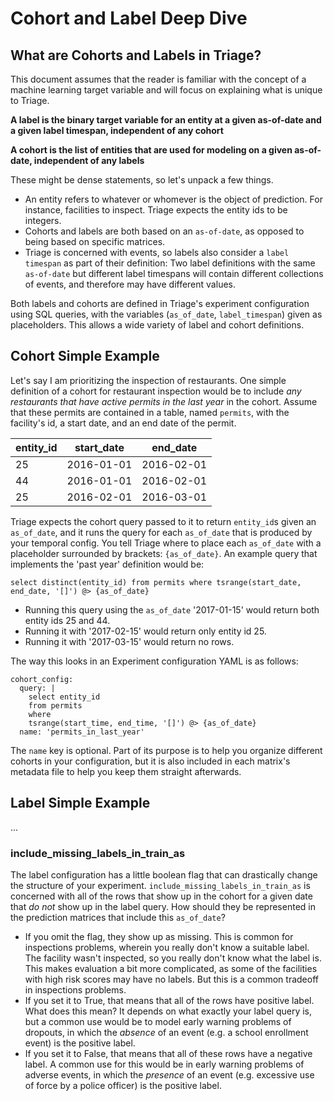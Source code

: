 # Cohort and Label Deep Dive

## What are Cohorts and Labels in Triage?

This document assumes that the reader is familiar with the concept of a machine learning target variable and will focus on explaining what is unique to Triage.

**A label is the binary target variable for an entity at a given as-of-date and a given label timespan, independent of any cohort**

**A cohort is the list of entities that are used for modeling on a given as-of-date, independent of any labels**

These might be dense statements, so let's unpack a few things.

- An entity refers to whatever or whomever is the object of prediction. For instance, facilities to inspect. Triage expects the entity ids to be integers.
- Cohorts and labels are both based on an `as-of-date`, as opposed to being based on specific matrices.
- Triage is concerned with events, so labels also consider a `label timespan` as part of their definition: Two label definitions with the same `as-of-date` but different label timespans will contain different collections of events, and therefore may have different values.


Both labels and cohorts are defined in Triage's experiment configuration using SQL queries, with the variables (`as_of_date`, `label_timespan`) given as placeholders. This allows a wide variety of label and cohort definitions.


## Cohort Simple Example

Let's say I am prioritizing the inspection of restaurants. One simple definition of a cohort for restaurant inspection would be to include *any restaurants that have active permits in the last year* in the cohort. Assume that these permits are contained in a table, named `permits`, with the facility's id, a start date, and an end date of the permit.


entity_id | start_date | end_date
------------ | ------------- | ------------
25 | 2016-01-01  | 2016-02-01
44 | 2016-01-01  | 2016-02-01
25 | 2016-02-01  | 2016-03-01

Triage expects the cohort query passed to it to return `entity_id`s given an `as_of_date`, and it runs the query for each `as_of_date` that is produced by your temporal config. You tell Triage where to place each `as_of_date` with a placeholder surrounded by brackets: `{as_of_date}`. An example query that implements the 'past year' definition would be:

`select distinct(entity_id) from permits where tsrange(start_date, end_date, '[]') @> {as_of_date}`

- Running this query using the `as_of_date` '2017-01-15' would return both entity ids 25 and 44.
- Running it with '2017-02-15' would return only entity id 25.
- Running it with '2017-03-15' would return no rows.

The way this looks in an Experiment configuration YAML is as follows:

```
cohort_config:
  query: |
    select entity_id
    from permits
    where
    tsrange(start_time, end_time, '[]') @> {as_of_date}
  name: 'permits_in_last_year'
```

The `name` key is optional. Part of its purpose is to help you organize different cohorts in your configuration, but it is also included in each matrix's metadata file to help you keep them straight afterwards.

## Label Simple Example

...



### include_missing_labels_in_train_as

The label configuration has a little boolean flag that can drastically change the structure of your experiment. `include_missing_labels_in_train_as` is concerned with all of the rows that show up in the cohort for a given date that *do not* show up in the label query. How should they be represented in the prediction matrices that include this `as_of_date`?

- If you omit the flag, they show up as missing. This is common for inspections problems, wherein you really don't know a suitable label. The facility wasn't inspected, so you really don't know what the label is. This makes evaluation a bit more complicated, as some of the facilities with high risk scores may have no labels. But this is a common tradeoff in inspections problems.
- If you set it to True, that means that all of the rows have positive label. What does this mean? It depends on what exactly your label query is, but a common use would be to model early warning problems of dropouts, in which the *absence* of an event (e.g. a school enrollment event) is the positive label.
- If you set it to False, that means that all of these rows have a negative label. A common use for this would be in early warning problems of adverse events, in which the *presence* of an event (e.g. excessive use of force by a police officer) is the positive label.
